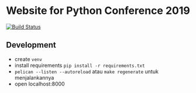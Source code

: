 # Website for Python Conference 2019

[![Build Status](https://travis-ci.org/pyconid/pyconid2019.svg?branch=master)](https://travis-ci.org/pyconid/pyconid2019)

## Development

* create `venv`
* install requirements `pip install -r requirements.txt`
* `pelican --listen --autoreload` atau `make regenerate` untuk menjalankannya
* open localhost:8000
